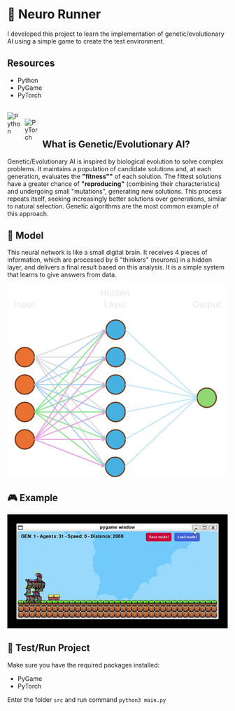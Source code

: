 # 👟 Neuro Runner

I developed this project to learn the implementation of genetic/evolutionary AI using a simple game to create the test environment.

## Resources

- Python
- PyGame
- PyTorch

<br/>
<img 
    align="left" 
    alt="Python" 
    title="Python"
    width="30px" 
    style="padding-right: 10px;" 
    src="https://cdn.jsdelivr.net/gh/devicons/devicon@latest/icons/python/python-original.svg"
/>
          
<img 
    align="left" 
    alt="PyTorch" 
    title="PyTorch"
    width="30px" 
    style="padding-right: 10px;" 
    src="https://cdn.jsdelivr.net/gh/devicons/devicon@latest/icons/pytorch/pytorch-original.svg"
/>
<br/>

## What is Genetic/Evolutionary AI?

Genetic/Evolutionary AI is inspired by biological evolution to solve complex problems. It maintains a population of candidate solutions and, at each generation, evaluates the **"fitness""** of each solution. The fittest solutions have a greater chance of **"reproducing"** (combining their characteristics) and undergoing small "mutations", generating new solutions. This process repeats itself, seeking increasingly better solutions over generations, similar to natural selection. Genetic algorithms are the most common example of this approach.

## 🧠 Model

This neural network is like a small digital brain. It receives 4 pieces of information, which are processed by 6 "thinkers" (neurons) in a hidden layer, and delivers a final result based on this analysis. It is a simple system that learns to give answers from data.

<p align="center">
  <img src="./assets/git/network.png" width="500"  />
</p>

## 🎮 Example

![Game running](./assets/git/example.gif)

## 🧪 Test/Run Project

Make sure you have the required packages installed:

- PyGame
- PyTorch

Enter the folder `src` and run command `python3 main.py`
